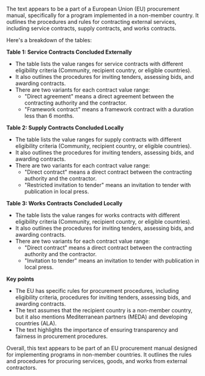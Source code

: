 The text appears to be a part of a European Union (EU) procurement manual, specifically for a program implemented in a non-member country. It outlines the procedures and rules for contracting external services, including service contracts, supply contracts, and works contracts.

Here's a breakdown of the tables:

**Table 1: Service Contracts Concluded Externally**

* The table lists the value ranges for service contracts with different eligibility criteria (Community, recipient country, or eligible countries).
* It also outlines the procedures for inviting tenders, assessing bids, and awarding contracts.
* There are two variants for each contract value range:
	+ "Direct agreement" means a direct agreement between the contracting authority and the contractor.
	+ "Framework contract" means a framework contract with a duration less than 6 months.

**Table 2: Supply Contracts Concluded Locally**

* The table lists the value ranges for supply contracts with different eligibility criteria (Community, recipient country, or eligible countries).
* It also outlines the procedures for inviting tenders, assessing bids, and awarding contracts.
* There are two variants for each contract value range:
	+ "Direct contract" means a direct contract between the contracting authority and the contractor.
	+ "Restricted invitation to tender" means an invitation to tender with publication in local press.

**Table 3: Works Contracts Concluded Locally**

* The table lists the value ranges for works contracts with different eligibility criteria (Community, recipient country, or eligible countries).
* It also outlines the procedures for inviting tenders, assessing bids, and awarding contracts.
* There are two variants for each contract value range:
	+ "Direct contract" means a direct contract between the contracting authority and the contractor.
	+ "Invitation to tender" means an invitation to tender with publication in local press.

**Key points**

* The EU has specific rules for procurement procedures, including eligibility criteria, procedures for inviting tenders, assessing bids, and awarding contracts.
* The text assumes that the recipient country is a non-member country, but it also mentions Mediterranean partners (MEDA) and developing countries (ALA).
* The text highlights the importance of ensuring transparency and fairness in procurement procedures.

Overall, this text appears to be part of an EU procurement manual designed for implementing programs in non-member countries. It outlines the rules and procedures for procuring services, goods, and works from external contractors.